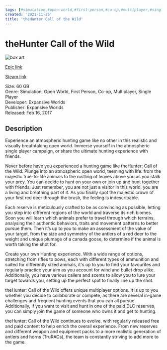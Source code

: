 ```yaml
---
tags: [#simulation,#open-world,#first-person,#co-op,#multiplayer,#single-player,#epic,#game,#owned,#pc]
created: '2021-11-25'
title: 'theHunter Call of the Wild'
---
```

# theHunter Call of the Wild

![box art](https://cdn1.epicgames.com/salesEvent/salesEvent/EGS_theHunterCalloftheWild_ExpansiveWorlds_S1_2560x1440-69120885e0b3acfb87f34ac0bad68ec6?h=270&amp;resize=1&amp;w=480)

[Epic link](https://www.epicgames.com/store/en-US/p/thehunter-call-of-the-wild)

[Steam link](https://store.steampowered.com/app/518790/theHunter_Call_of_the_Wild/?snr=1_7_7_151_150_1)

Size: 60 GB  
Genre: Simulation, Open World, First Person, Co-op, Multiplayer, Single Player  
Developer: Expansive Worlds  
Publisher: Expansive Worlds  
Released: Feb 16, 2017  

## Description

Experience an atmospheric hunting game like no other in this realistic and visually breathtaking open world. Immerse yourself in the atmospheric single player campaign, or share the ultimate hunting experience with friends.

Never before have you experienced a hunting game like theHunter: Call of the Wild. Plunge into an atmospheric open world, teeming with life: from the majestic true-to-life animals to the rustling of leaves above you as you stalk your prey. You can decide to hunt on your own or join up and hunt together with friends. Just remember, you are not just a visitor in this world, you are a living and breathing part of it. As you finally spot the majestic crown of your first red deer through the brush, the feeling is indescribable.

Each reserve is meticulously crafted to be as convincing as possible, letting you step into different regions of the world and traverse its rich biomes. Soon you will learn which animals prefer to travel through which terrains, analysing their authentic behaviors, traits and movement patterns to better pursue them. Then it’s up to you to make an assessment of the value of your target, from the size and symmetry of the antlers of a red deer to the weight and unique plumage of a canada goose, to determine if the animal is worth taking the shot for.

Create your own Hunting experience. With a wide range of options, stretching from rifles to bows, each with different types of ammunition and suited for differently sized animals, it&#x27;s up to you to find your favourites and regularly practice your aim as you account for wind and bullet drop alike. Additionally, you have various callers and scents to allow you to lure your target towards you, setting up the perfect spot to finally line up the shot.

theHunter: Call of the Wild offers unique multiplayer options. It is up to you whether you decide to collaborate or compete, as there are several in-game challenges and frequent hunting events that you can all pursue. Additionally, if you want to visit and hunt in one of the paid DLC reserves, you can simply join the game of someone who owns it and get to hunting.

theHunter: Call of the Wild continues to evolve, with regularly released free and paid content to help enrich the overall experience. From new reserves and different weapon and equipment packs to a more realistic generation of antlers and horns (TruRACs), the team is constantly striving to add more to the game.
